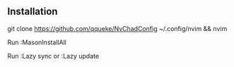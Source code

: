 ## Installation

git clone https://github.com/qqueke/NvChadConfig ~/.config/nvim && nvim

Run :MasonInstallAll

Run :Lazy sync or :Lazy update
